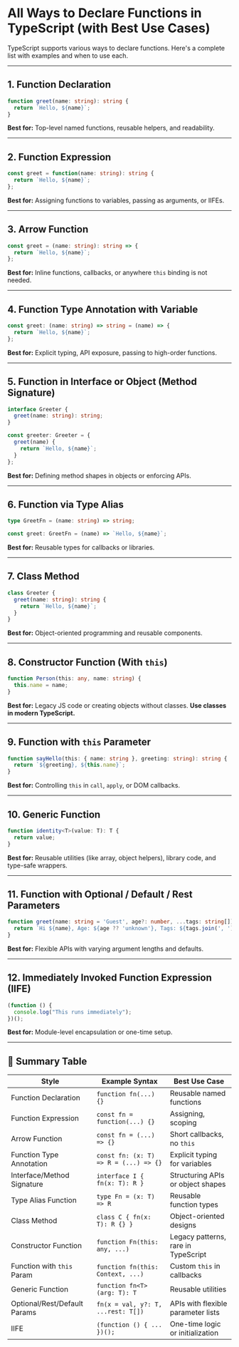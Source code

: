 # All Ways to Declare Functions in TypeScript (with Best Use Cases)

TypeScript supports various ways to declare functions. Here's a complete list with examples and when to use each.

---

## 1. **Function Declaration**

```ts
function greet(name: string): string {
  return `Hello, ${name}`;
}
````

**Best for:** Top-level named functions, reusable helpers, and readability.

---

## 2. **Function Expression**

```ts
const greet = function(name: string): string {
  return `Hello, ${name}`;
};
```

**Best for:** Assigning functions to variables, passing as arguments, or IIFEs.

---

## 3. **Arrow Function**

```ts
const greet = (name: string): string => {
  return `Hello, ${name}`;
};
```

**Best for:** Inline functions, callbacks, or anywhere `this` binding is not needed.

---

## 4. **Function Type Annotation with Variable**

```ts
const greet: (name: string) => string = (name) => {
  return `Hello, ${name}`;
};
```

**Best for:** Explicit typing, API exposure, passing to high-order functions.

---

## 5. **Function in Interface or Object (Method Signature)**

```ts
interface Greeter {
  greet(name: string): string;
}

const greeter: Greeter = {
  greet(name) {
    return `Hello, ${name}`;
  }
};
```

**Best for:** Defining method shapes in objects or enforcing APIs.

---

## 6. **Function via Type Alias**

```ts
type GreetFn = (name: string) => string;

const greet: GreetFn = (name) => `Hello, ${name}`;
```

**Best for:** Reusable types for callbacks or libraries.

---

## 7. **Class Method**

```ts
class Greeter {
  greet(name: string): string {
    return `Hello, ${name}`;
  }
}
```

**Best for:** Object-oriented programming and reusable components.

---

## 8. **Constructor Function (With `this`)**

```ts
function Person(this: any, name: string) {
  this.name = name;
}
```

**Best for:** Legacy JS code or creating objects without classes. **Use classes in modern TypeScript.**

---

## 9. **Function with `this` Parameter**

```ts
function sayHello(this: { name: string }, greeting: string): string {
  return `${greeting}, ${this.name}`;
}
```

**Best for:** Controlling `this` in `call`, `apply`, or DOM callbacks.

---

## 10. **Generic Function**

```ts
function identity<T>(value: T): T {
  return value;
}
```

**Best for:** Reusable utilities (like array, object helpers), library code, and type-safe wrappers.

---

## 11. **Function with Optional / Default / Rest Parameters**

```ts
function greet(name: string = 'Guest', age?: number, ...tags: string[]): string {
  return `Hi ${name}, Age: ${age ?? 'unknown'}, Tags: ${tags.join(', ')}`;
}
```

**Best for:** Flexible APIs with varying argument lengths and defaults.

---

## 12. **Immediately Invoked Function Expression (IIFE)**

```ts
(function () {
  console.log("This runs immediately");
})();
```

**Best for:** Module-level encapsulation or one-time setup.

---

## 🧠 Summary Table

| Style                        | Example Syntax                        | Best Use Case                       |
| ---------------------------- | ------------------------------------- | ----------------------------------- |
| Function Declaration         | `function fn(...) {}`                 | Reusable named functions            |
| Function Expression          | `const fn = function(...) {}`         | Assigning, scoping                  |
| Arrow Function               | `const fn = (...) => {}`              | Short callbacks, no `this`          |
| Function Type Annotation     | `const fn: (x: T) => R = (...) => {}` | Explicit typing for variables       |
| Interface/Method Signature   | `interface I { fn(x: T): R }`         | Structuring APIs or object shapes   |
| Type Alias Function          | `type Fn = (x: T) => R`               | Reusable function types             |
| Class Method                 | `class C { fn(x: T): R {} }`          | Object-oriented designs             |
| Constructor Function         | `function Fn(this: any, ...)`         | Legacy patterns, rare in TypeScript |
| Function with `this` Param   | `function fn(this: Context, ...)`     | Custom `this` in callbacks          |
| Generic Function             | `function fn<T>(arg: T): T`           | Reusable utilities                  |
| Optional/Rest/Default Params | `fn(x = val, y?: T, ...rest: T[])`    | APIs with flexible parameter lists  |
| IIFE                         | `(function () { ... })();`            | One-time logic or initialization    |



